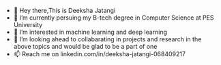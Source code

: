 - 👋 Hey there,This is Deeksha Jatangi
- 👀 I’m currently persuing my B-tech degree in Computer Science at PES University
- 🌱 I’m interested in machine learning and deep learning
- 💞️ I’m looking ahead to collabarating in projects and research in the above topics and would be glad to be a part of one
- 📫 Reach me on linkedin.com/in/deeksha-jatangi-068409217
<!---
DEEKSHACodeaim/DEEKSHACodeaim is a ✨ special ✨ repository because its `README.md` (this file) appears on your GitHub profile.
You can click the Preview link to take a look at your changes.
--->
